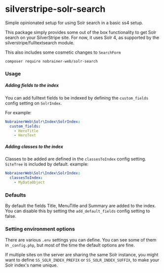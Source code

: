 # silverstripe-solr-search
Simple opinionated setup for using Solr search in a basic ss4 setup.

This package simply provides some out of the box functionality to get Solr search on your SilverStripe site.
For now, it uses Solr 4, as supported by the silverstripe/fulltextsearch module.

This also includes some cosmetic changes to `SearchForm`

```
composer require nobrainer-web/solr-search
``` 

### Usage
##### Adding fields to the index
You can add fulltext fields to be indexed by defining the `custom_fields` config setting on `SolrIndex`.

For example:

```yml
NobrainerWeb\Solr\Index\SolrIndex:
  custom_fields:
    - HeroTitle
    - HeroText
```

##### Adding classes to the index
Classes to be added are defined in the `classesToIndex` config setting. `SiteTree` is included by default.
example:

```yml
NobrainerWeb\Solr\Index\SolrIndex:
  classesToIndex:
    - MyDataObject
```

### Defaults
By default the fields Title, MenuTitle and Summary are added to the index. 
You can disable this by setting the `add_default_fields` config setting to false. 

### Setting environment options
There are various `.env` settings you can define. You can see some of them in `_config.php`, but most of the time the default options are fine.

If multiple sites on the server are sharing the same Solr instance, you might want to define `SS_SOLR_INDEX_PREFIX` or `SS_SOLR_INDEX_SUFFIX`, to make your Solr index's name unique.